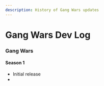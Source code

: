 ```yaml
---
description: History of Gang Wars updates
---
```


# Gang Wars Dev Log

### Gang Wars

#### Season 1

* Initial release
*

